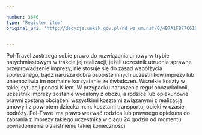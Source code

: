 ```yaml
---

number: 3646
type: 'Register item'
original_uri: 'http://decyzje.uokik.gov.pl/nd_wz_um.nsf/0/4B7A1FB77C61D497C1257A6100317248?OpenDocument'


---
```


Pol-Travel zastrzega sobie prawo do rozwiązania umowy w trybie natychmiastowym w trakcie jej realizacji, jeżeli uczestnik utrudnia sprawne przeprowadzenie imprezy, nie stosuje się do zasad współżycia społecznego, bądź narusza dobra osobiste innych uczestników imprezy lub uniemożliwia im normalne korzystanie ze świadczeń. Wszelkie koszty w takiej sytuacji ponosi Klient. W przypadku naruszenia reguł obozu/kolonii, uczestnik imprezy zostanie wydalony z obozu, a rodzice lub opiekunowie prawni zostaną obciążeni wszystkimi kosztami związanymi z realizacją umowy i z powrotem dziecka m.in. kosztami transportu, opieki w czasie podróży. Pol-Travel ma prawo wezwać rodzica lub prawnego opiekuna do zabrania z imprezy takiego uczestnika w ciągu 24 godzin od momentu powiadomienia o zaistnieniu takiej konieczności
